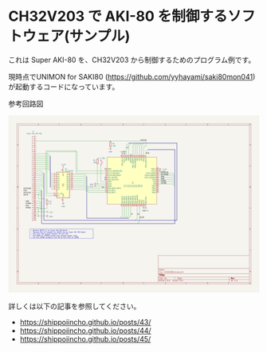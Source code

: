 # CH32V203 で AKI-80 を制御するソフトウェア(サンプル)

これは Super AKI-80 を、CH32V203 から制御するためのプログラム例です。

現時点でUNIMON for SAKI80 (https://github.com/yyhayami/saki80mon041) が起動するコードになっています。

参考回路図

![sample schematics](ch32vz80-schematics.png)

詳しくは以下の記事を参照してください。

- https://shippoiincho.github.io/posts/43/
- https://shippoiincho.github.io/posts/44/
- https://shippoiincho.github.io/posts/45/